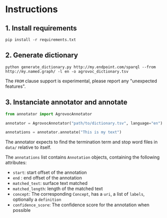 # Instructions

## 1. Install requirements

```shell
pip install -r requirements.txt
```

## 2. Generate dictionary

```shell
python generate_dictionary.py http://my.endpoint.com/sparql --from http://my.named.graph/ -l en -o agrovoc_dictionary.tsv 
```
The `FROM` clause support is experimental, please report any "unexpected features". 

## 3. Instanciate annotator and annotate

```python
from annotator import AgrovocAnnotator

annotator = AgrovocAnnotator("path/to/dictionary.tsv", language="en")

annotations = annotator.annotate("This is my text")
```

The annotator expects to find the termination term and stop word files in `data/` relative to itself.

The `annotations` list contains `Annotation` objects, containing the following attributes:

- `start`: start offset of the annotation
- `end` : end offset of the annotation
- `matched_text`: surface text matched
- `matched_length`: length of the matched text
- `concept`: The corresponding `Concept`, has a `uri`, a list of `labels`, optionally a `definition`
- `confidence_score`: The confidence score for the annotation when possible
